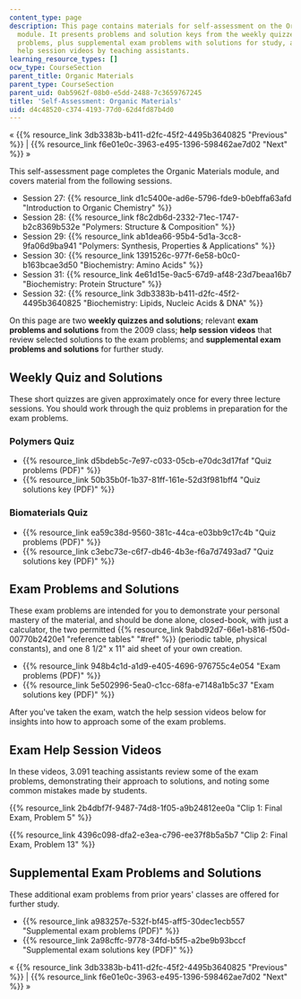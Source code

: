 ```yaml
---
content_type: page
description: This page contains materials for self-assessment on the Organic Materials
  module. It presents problems and solution keys from the weekly quizzes and exam
  problems, plus supplemental exam problems with solutions for study, and features
  help session videos by teaching assistants.
learning_resource_types: []
ocw_type: CourseSection
parent_title: Organic Materials
parent_type: CourseSection
parent_uid: 0ab5962f-08b0-e5dd-2488-7c3659767245
title: 'Self-Assessment: Organic Materials'
uid: d4c48520-c374-4193-77d0-62d4fd87b4d0
---
```


« {{% resource_link 3db3383b-b411-d2fc-45f2-4495b3640825 "Previous" %}} | {{% resource_link f6e01e0c-3963-e495-1396-598462ae7d02 "Next" %}} »

This self-assessment page completes the Organic Materials module, and covers material from the following sessions.

*   Session 27: {{% resource_link d1c5400e-ad6e-5796-fde9-b0ebffa63afd "Introduction to Organic Chemistry" %}}
*   Session 28: {{% resource_link f8c2db6d-2332-71ec-1747-b2c8369b532e "Polymers: Structure & Composition" %}}
*   Session 29: {{% resource_link ab1dea66-95b4-5d1a-3cc8-9fa06d9ba941 "Polymers: Synthesis, Properties & Applications" %}}
*   Session 30: {{% resource_link 1391526c-977f-6e58-b0c0-b163bcae3d50 "Biochemistry: Amino Acids" %}}
*   Session 31: {{% resource_link 4e61d15e-9ac5-67d9-af48-23d7beaa16b7 "Biochemistry: Protein Structure" %}}
*   Session 32: {{% resource_link 3db3383b-b411-d2fc-45f2-4495b3640825 "Biochemistry: Lipids, Nucleic Acids & DNA" %}}

On this page are two **weekly quizzes and solutions**; relevant **exam problems and solutions** from the 2009 class; **help session videos** that review selected solutions to the exam problems; and **supplemental exam problems and solutions** for further study.

Weekly Quiz and Solutions
-------------------------

These short quizzes are given approximately once for every three lecture sessions. You should work through the quiz problems in preparation for the exam problems.

### Polymers Quiz

*   {{% resource_link d5bdeb5c-7e97-c033-05cb-e70dc3d17faf "Quiz problems (PDF)" %}}
*   {{% resource_link 50b35b0f-1b37-81ff-161e-52d3f981bff4 "Quiz solutions key (PDF)" %}}

### Biomaterials Quiz

*   {{% resource_link ea59c38d-9560-381c-44ca-e03bb9c17c4b "Quiz problems (PDF)" %}}
*   {{% resource_link c3ebc73e-c6f7-db46-4b3e-f6a7d7493ad7 "Quiz solutions key (PDF)" %}}

Exam Problems and Solutions
---------------------------

These exam problems are intended for you to demonstrate your personal mastery of the material, and should be done alone, closed-book, with just a calculator, the two permitted {{% resource_link 9abd92d7-66e1-b816-f50d-00770b2420e1 "reference tables" "#ref" %}} (periodic table, physical constants), and one 8 1/2" x 11" aid sheet of your own creation.

*   {{% resource_link 948b4c1d-a1d9-e405-4696-976755c4e054 "Exam problems (PDF)" %}}
*   {{% resource_link 5e502996-5ea0-c1cc-68fa-e7148a1b5c37 "Exam solutions key (PDF)" %}}

After you've taken the exam, watch the help session videos below for insights into how to approach some of the exam problems.

Exam Help Session Videos
------------------------

In these videos, 3.091 teaching assistants review some of the exam problems, demonstrating their approach to solutions, and noting some common mistakes made by students.

{{% resource_link 2b4dbf7f-9487-74d8-1f05-a9b24812ee0a "Clip 1: Final Exam, Problem 5" %}}

{{% resource_link 4396c098-dfa2-e3ea-c796-ee37f8b5a5b7 "Clip 2: Final Exam, Problem 13" %}}

Supplemental Exam Problems and Solutions
----------------------------------------

These additional exam problems from prior years' classes are offered for further study.

*   {{% resource_link a983257e-532f-bf45-aff5-30dec1ecb557 "Supplemental exam problems (PDF)" %}}
*   {{% resource_link 2a98cffc-9778-34fd-b5f5-a2be9b93bccf "Supplemental exam solutions key (PDF)" %}}

« {{% resource_link 3db3383b-b411-d2fc-45f2-4495b3640825 "Previous" %}} | {{% resource_link f6e01e0c-3963-e495-1396-598462ae7d02 "Next" %}} »